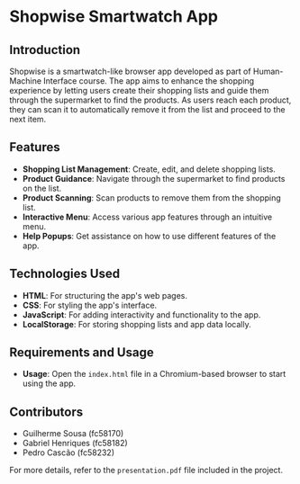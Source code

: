 # Shopwise Smartwatch App

## Introduction
Shopwise is a smartwatch-like browser app developed as part of Human-Machine Interface course. The app aims to enhance the shopping experience by letting users create their shopping lists and guide them through the supermarket to find the products. As users reach each product, they can scan it to automatically remove it from the list and proceed to the next item.

## Features
- **Shopping List Management**: Create, edit, and delete shopping lists.
- **Product Guidance**: Navigate through the supermarket to find products on the list.
- **Product Scanning**: Scan products to remove them from the shopping list.
- **Interactive Menu**: Access various app features through an intuitive menu.
- **Help Popups**: Get assistance on how to use different features of the app.

## Technologies Used
- **HTML**: For structuring the app's web pages.
- **CSS**: For styling the app's interface.
- **JavaScript**: For adding interactivity and functionality to the app.
- **LocalStorage**: For storing shopping lists and app data locally.

## Requirements and Usage
- **Usage**: Open the `index.html` file in a Chromium-based browser to start using the app.

## Contributors
- Guilherme Sousa (fc58170)
- Gabriel Henriques (fc58182)
- Pedro Cascão (fc58232)


For more details, refer to the `presentation.pdf` file included in the project.